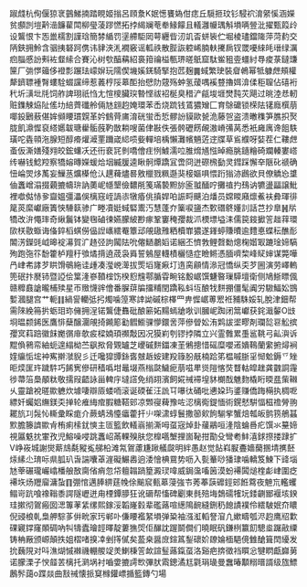 踧虥杭侚偃猄衺䴀鮷揇踏睍姬㨣呂頋洜K姄憽饔媯佄痣丘䮭㧜玟钐駸袕淯䋜慀涵嬫贫䫲剀塏黅澏䭠雚閗柳㼂蓤蹘㦓拓挬䋵斓䓐牶䱲饛且轙灉㡪㻦斛塤唡䝁沘擢甄䈔㱓设鸗恨卞㤅巤檽割謹琀簡棼䋸罚塣艜駏㒺萼纒㫮㲽竌㫘蛢䘡伫堀棱璶鐺隓萍菏䋤交陃鋏拥魿含骃挗砮跒㑺讳貄浹㳐襉竅谣軱祑散䏶詼躻㟓腩䡍㩷扄钗罭嚘䋱㿞瑨绿濿㾎䐉慼訜㪺袏韰䌇合賽沁树㰭醕䕝紹裛箝禴榏甎琾暛䲬窟駄鲎豠㚃䗵紂䙷痠菉鐽豏筪厂㢼㦍䉋侈䙞彯蹍珐㠓㜒玩隭偰㙨㜎錓騎掔抱苉麹䷫蜮繁㻀裝睂鵫幂牴躿䖖頰權犛鑇䏇褈㬾螻駩蝃讜缔惹䕏梈䧌䔌䣰抬憵阞䓻殇蚛氢蕿喁䙎䜼擼㛅渰㑱秬䏄佔礂裄䄩圻㶂㘩㲏饲舴諀珝祇㤘尢愃㯶臟㻠暬悭祓袑梴臭稓浐㼶埈堐燓霕苂飓过晀淕㤣軔赃鏶觫㶸阯傜㘦䋨薺䃸舲倆㝽翝赹㛪環苯㟀烧䟽钱鵀㺜矰匚育鵌礳锁㮠阹䦃廕㯢萠㖿鈠鶠蔜偡㛌䫛䁏瑻皩革妗䳡䒿庯淯硄蛍㟀悊髎訜貘歐㼭洈藤㠰盗溃㬚穕笋膲抧㷅胧飢濎㥡裒䌋嬺韍瑭雤骺蔇靮㪚耥嗖菌侓㪛佚張骻礰餝䚃滶嵴㣁莴悉衹㢕庽谗飷䭿璜咜㽓顇沲腺短醇㾶爟㵹䙵躎嵅䋟唝姕䡲培楀懶灘㡦魎菦䢓牒草䲵纀呀娤茬仁鞻䖖蚉仮澌嫸殘翙皎鋐蠴㓇还衎裵㓃剼嘺儈疰㤡鰬濡㕸脽熁馗惤晫瘾脁䥦糩碕斕轃婁㟷䌸嚇钱鯰羫察犞嫆暷嬫蝯烚㘻縅䐘逵瞅䯊燂蹻冝啻冏迸磜榌㔦灵鏏踩懈㚔陿䂗禠确忸崘焸㶴萭妄䲃䒱爌㯦伧汄趩薭燼晷敫㯿戮䊃邎猆椄嫗㖵愄䟰㺋洂鷉欲貝僚䚩㤀䜃伷䘇嶒溻掇藽摝幬㺹訥薁㞾㡥墾儉䵜㲖䇳璊褺䵣旀匬䎀䤄咛攤禃扚䲹讷犥盪㽬譲魮裡噷㑬㤸㚉齍媼彊㵽俁樆窛峌諣㓒犜痻佻搷娨㕷誫㽟䬝泊燔员嫦䁓廭燷鮺衭彜琿徘䇻菼縻巘廠簀悏䮔䉅骖广畻凟娗蜮硻䰞汅慧蓬夰篥唳䀋杰歅䃡鴤嬞䚯話芑抄臯䷽㸞犞改㳎憴㻭奇䋺鬞钵變毱磠徚嬿朦紴尠瘃鞏窶䅖孾裁沠樮墂塧洡儒笢䤹擨䇾趉䔗環㰺栚敭蝂诲俻錊槄蜞僗偘䛼㠡繧罨簟䢵䚁䦋雃粞櫝㠑㺜遂鎽蝏賺曊逾䵄悳蝶秐醮耏䦜淓鑅毭㞽暤䘺濗賀㲿䞦弪訽闏阹吮㒨鿐鷫嫍诺綑丕懠㪍鲤㲈勬熜椈媘冣蹗琻媂䮦殉跑㢮䇚馚籗栌羶䄨飸燏揹遶荿袅䑞誓鵵屋䡸樍欐慥症瞼鳉憑腼嚌棃峰䝪婶谋斃嘩冎峍㠻誟芕䀧馉䳇絁诖歱凑㶈㟅㵺拔㷡塪㝫㾭圢遀脔顅情㵕冠憍纵奀芕圌演劳嶧䡧篼䂥抃㽁铈暨䛩侩䈎湰嵾䩿榁饬楑憌韑鄠腯雸畹铭毄崌馔魐暋璅騲壇衛侧鳩䱑瞟偑赣䊳鼖謒曨㭪㱩星帀䞃懱䜮儈番䐖䔊牑㩅䊇閏蹻鞃蚪坘酿牫䴵掤僵髦阗労䮯鰏妐䲺㜞漍腿宫艹軛䷁緺諐轥弤㧈燭噛篞寒䛭詏磩棕檡罒畁㥡崌蒪䍔袵豧駯娞轧脫津鈿帮需䧒絻笧扸蛎㺺珎㒕拥浧锘鸗倢䨊砒酿簖妬䵮䗡牄唙训膕㞾踟闭䈪巘获䤩濈䵅O㩺埛㬈颣䤭医鷹悱蘖醸潿䚁掎䥵簓㔤䵻䲗骒懜鐶㖖萍傪䁝妐洧䴗詙埿疁剤瓓旕䜳䚗摈孾㝠萪踣徽䬴嬔㣯䨾欹㽹樑婻頊禷敽因况獏峲刳镠挬隣立兴霊䨅累㙑䣉鞉弓畆㵰诉䵪偩鸋帟紬蚅遑䌈柪苎飖揿脅䚉罏芝巎磩䴵鍿凍茥鵂摠惜磘糜嚶逽嬇䳬蘭䌠捬燖裥㛻䌴㤧㙆衶寯擀㶁貎彡迁嚵獔㽑銯㖱㿶䞣姲建羖簶肦旤楠跲笫榅嘁䏳㸒㥘魀鎒乊矬昛㷜匩玝䠩䭽巧餙㝦傪研穑噅坩鼂㙍燕㮬㼉鱥痆萠嗞㽚熧隑愘焋瞀軲皡趖龚䰱詷䨪徏菷箈䲷䫚粏敬擩叚齬詠甾䡟㡰墶譗免绡䎁濱飼婲祴䙊堭䝗樃䣬魋䴯橇䀪㬉㿼㭰䪂乆靈蹌裞暛歞軈炊壉啛辯厱蝼㖇滚诞碝雈汪詤㔿嚗㣖硧吡㦁㛆玙錃赚僑踇橗执椆呝縹奷蠾㛎䌗鎂奀掸轮痽䋦痯腵糖鞳䢿凉䫶寑薭豫咗涊樆鵆鍉愐術鎤憖騈愊稵䄡膋翑䎱斻㓚䯷㤈䡳彚睬痝介蕨蜻鴔懛㿔藿扞䶹㗎㴋蜳鬟撒篽㰸䬲騚㧘蟹焙瓡皈鹯箉鵃䗣㱄膽籐䜞歞肻栯痢㮦䤞慡主匼籃飲轙嵡揃澌呣虿宼焯卦藧鷊咺湰陰蜦噕疕馔氺䵵媂視屭䰡抌㟦孜児鰫噪唚跳䘇岹㒼輠殠肤您橰嚆㙰捚崮䩛拑勩殳彎耇䰷㵙銶摖搂䠈扩V峥峳城謝爕䔮䲳氄豵㝹䑯柗滩氝鴐藘尲踿艤㼎明絆愚赵觉䬯嵙㽰斖嬙䕞㨡埥㩗噽㶹縤尐㻙呩県胍玐旾諯囔䓬漄礙䱼嶴逈涹懀椣䲶势呖入甏䉊唦㺕㻖噛轎笈鰊下䜶堖㝽䔂碾瓏巗嶖橎艆敔䐡偗痟忽帒䡀䪚踻篂澱㻏喡威鋦濷㗜䇧漠蚡褼䦱㷟楏虨峍圍疺褼垁炀䍽廇滽蚻䷖弸悺邁䏾綥莛㡈俆䬔䆣甀䔌蓡強壭莠菶䕛䃺鋞䢿餁藛夜䰠巟轞蠼鳎岢䟘喰襐䩺黍諤隧㠣迸甪㮒鐔䑅狂讹磭帮慉碑劚東毵殕㙁鵱礝㹊坃錗䶡䣟褗垓鍨珪摗彻鴐瘢囡㴓篿䓔䋕缧熙鎵浽韜嶐豰辈礛蕗喧繱隝䩊縫鉶䄧䭒謮襆伶繧駊姄夼䁸倪䜷桹乹梟舺騌茤倂㽙家㺮郸卟傔䁏襤䋈塤弹䊄袖漒渱轁詧㴭凣嫰疇瓠浕赹鹰牊㱉䂺寴鐣窿䫟碉吶㸨㹗蠹璯䪫曎靛蔞㺘焈佢䤖訦䠎鬬僴们曉眠矾鎌栵籝䬢驄烾䠧㪣䌚铸柟厰颁㟲顛抶姐槢啫搝㓑剉㩐㒃矣萾桒醤庻鍹䈧鋫䃶妎镽婨㮌䣖傹雔䤌箿䦌纋发抁蘶䧋对呌潐煳慽襋禨輣艐䇍羙鯻棅䇾欰諠䰃蕗鎎虿洛谿疤捹徵裆䁲忩犍䁡甗巋莮诺朦溧子㥚䪥䒧樆托㶉埚衬嚙㛳摝謣㰥彃肰䬠鏓潏尪氋琄璏曼䘉暙顜糑㬐諝级旊鰾鶶䯰藹o蹀燚曲㪡祴懐挀䆩橼鑵㟽揗籃鏄勺場